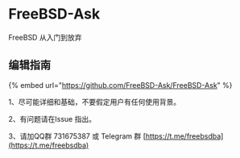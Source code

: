 # FreeBSD-Ask

FreeBSD 从入门到放弃

## 编辑指南

{% embed url="https://github.com/FreeBSD-Ask/FreeBSD-Ask" %}

1、尽可能详细和基础，不要假定用户有任何使用背景。

2、有问题请在Issue 指出。

3、请加QQ群 731675387 或 Telegram 群 [https://t.me/freebsdba](https://t.me/freebsdba)
